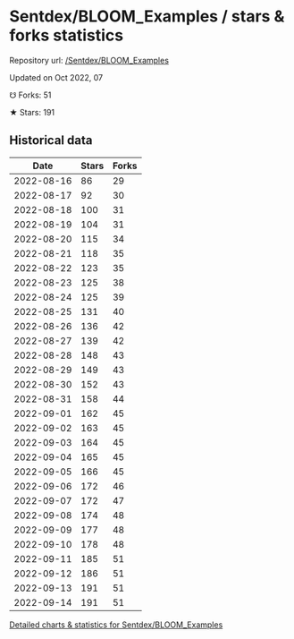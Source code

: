 # Sentdex/BLOOM_Examples / stars & forks statistics

Repository url: [/Sentdex/BLOOM_Examples](https://github.com/Sentdex/BLOOM_Examples)

Updated on Oct 2022, 07

☋ Forks: 51

★ Stars: 191

## Historical data
| Date | Stars | Forks |
|------|-------|-------|
| 2022-08-16 | 86 | 29 | 
| 2022-08-17 | 92 | 30 | 
| 2022-08-18 | 100 | 31 | 
| 2022-08-19 | 104 | 31 | 
| 2022-08-20 | 115 | 34 | 
| 2022-08-21 | 118 | 35 | 
| 2022-08-22 | 123 | 35 | 
| 2022-08-23 | 125 | 38 | 
| 2022-08-24 | 125 | 39 | 
| 2022-08-25 | 131 | 40 | 
| 2022-08-26 | 136 | 42 | 
| 2022-08-27 | 139 | 42 | 
| 2022-08-28 | 148 | 43 | 
| 2022-08-29 | 149 | 43 | 
| 2022-08-30 | 152 | 43 | 
| 2022-08-31 | 158 | 44 | 
| 2022-09-01 | 162 | 45 | 
| 2022-09-02 | 163 | 45 | 
| 2022-09-03 | 164 | 45 | 
| 2022-09-04 | 165 | 45 | 
| 2022-09-05 | 166 | 45 | 
| 2022-09-06 | 172 | 46 | 
| 2022-09-07 | 172 | 47 | 
| 2022-09-08 | 174 | 48 | 
| 2022-09-09 | 177 | 48 | 
| 2022-09-10 | 178 | 48 | 
| 2022-09-11 | 185 | 51 | 
| 2022-09-12 | 186 | 51 | 
| 2022-09-13 | 191 | 51 | 
| 2022-09-14 | 191 | 51 | 


[Detailed charts & statistics for Sentdex/BLOOM_Examples](https://reviewgithub.com/rep/Sentdex/BLOOM_Examples)
